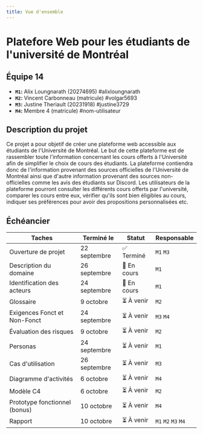 ```yaml
---
title: Vue d'ensemble
---
```


<style>
    @media screen and (min-width: 76em) {
        .md-sidebar--primary {
            display: none !important;
        }
    }
</style>

# Platefore Web pour les étudiants de l'université de Montréal

## Équipe 14

- **`M1`:** Alix Loungnarath (20274695) #alixloungnarath
- **`M2`:** Vincent Carbonneau (matricule) #volgar5693
- **`M3`:** Justine Theriault (20231918) #justine3729 
- **`M4`:** Membre 4 (matricule) #nom-utilisateur

## Description du projet
Ce projet a pour objetif de créer une plateforme web accessible aux étudiants de l'Université de Montréal. Le but de cette plateforme est de rassembler toute l'information concernant les cours offerts à l'Université afin de simplifier le choix de cours des étudiants. La plateforme contiendra donc de l'information provenant des sources officielles de l'Université de Montréal ainsi que d'autre information provenant des sources non-officielles comme les avis des étudiants sur Discord. Les utilisateurs de la plateforme pourront consulter les différents cours offerts par l'université, comparer les cours entre eux, vérifier qu'ils sont bien éligibles au cours, indiquer ses préférences pour avoir des propositions personnalisées etc. 

## Échéancier

| Taches                        | Terminé le    | Statut      | Responsable  |
|-------------------------------|---------------|-------------|--------------|
| Ouverture de projet           | 22 septembre  | ✅ Terminé  |  `M1` `M3`   |
| Description du domaine        | 26 septembre  | 🔄 En cours | `M1`         |
| Identification des acteurs    | 24 septembre  | 🔄 En cours | `M1`         |
| Glossaire                     | 9 octobre     | ⏳ À venir  | `M2`         |
| Exigences Fonct et Non-Fonct  | 24 septembre  | ⏳ À venir  | `M3` `M4`    |
| Évaluation des risques        | 9 octobre     | ⏳ À venir  | `M2`         |
| Personas                      | 24 septembre  | ⏳ À venir  | `M1`         |
| Cas d'utilisation             | 26 septembre  | ⏳ À venir  | `M3`         |
| Diagramme d'activités         | 6 octobre     | ⏳ À venir  | `M4`         |
| Modèle C4                     | 6 octobre     | ⏳ À venir  | `M2`         |
| Prototype fonctionnel (bonus) | 10 octobre    | ⏳ À venir  | `M4`         |
| Rapport                       | 10 octobre    | ⏳ À venir  | `M1` `M2` `M3` `M4` |

